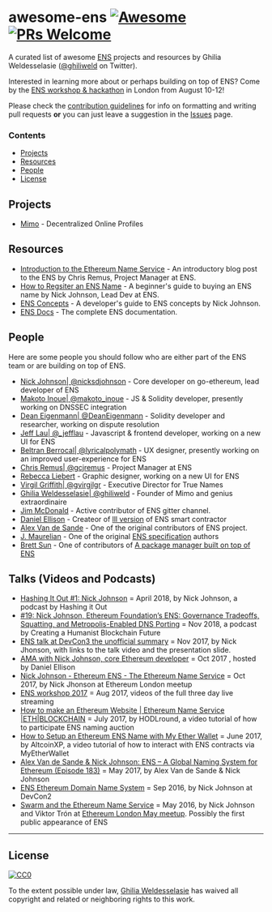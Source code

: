 # awesome-ens [![Awesome](https://cdn.rawgit.com/sindresorhus/awesome/d7305f38d29fed78fa85652e3a63e154dd8e8829/media/badge.svg)](https://github.com/sindresorhus/awesome) [![PRs Welcome](https://img.shields.io/badge/PRs-welcome-brightgreen.svg?style=flat-square)](http://makeapullrequest.com)


A curated list of awesome [ENS](https://ens.domains/) projects and resources by Ghilia Weldesselasie ([@ghiliweld](https://twitter.com/ghiliweld) on Twitter).

Interested in learning more about or perhaps building on top of ENS? Come by the [ENS workshop & hackathon](https://hack.ens.domains/) in London from August 10-12!

Please check the [contribution guidelines](CONTRIBUTING.md) for info on formatting and writing pull requests **or** you can just leave a suggestion in the [Issues](https://github.com/ghiliweld/awesome-ens/issues) page.

### Contents
- [Projects](#projects)
- [Resources](#resources)
- [People](#people)
- [License](#license)


## Projects
- [Mimo](https://github.com/D-OZ/tokenless) - Decentralized Online Profiles

## Resources
- [Introduction to the Ethereum Name Service](https://medium.com/the-ethereum-name-service/introduction-to-the-ethereum-name-service-6db378c27fed) - An introductory blog post to the ENS by Chris Remus, Project Manager at ENS.
- [How to Regsiter an ENS Name](https://medium.com/the-ethereum-name-service/a-beginners-guide-to-buying-an-ens-domain-3ccac2bdc770) - A beginner's guide to buying an ENS name by Nick Johnson, Lead Dev at ENS.
- [ENS Concepts](https://medium.com/the-ethereum-name-service/a-developers-guide-to-ens-concepts-7004eea8a073) - A developer's guide to ENS concepts by Nick Johnson.
- [ENS Docs](https://docs.ens.domains/en/latest/) - The complete ENS documentation.

## People
Here are some people you should follow who are either part of the ENS team or are building on top of ENS.
- [Nick Johnson| @nicksdjohnson](https://twitter.com/nicksdjohnson) - Core developer on go-ethereum, lead developer of ENS
- [Makoto Inoue| @makoto\_inoue](https://twitter.com/makoto_inoue) - JS & Solidity developer, presently working on DNSSEC integration
- [Dean Eigenmann| @DeanEigenmann](https://twitter.com/DeanEigenmann) - Solidity developer and researcher, working on dispute resolution
- [Jeff Lau| @\_jefflau](https://twitter.com/_jefflau) - Javascript & frontend developer, working on a new UI for ENS
- [Beltran Berrocal| @lyricalpolymath](https://twitter.com/lyricalpolymath) - UX designer, presently working on an improved user-experience for ENS
- [Chris Remus| @gcjremus](https://twitter.com/cjremus) - Project Manager at ENS
- [Rebecca Liebert](http://beccaliebert.com/) - Graphic designer, working on a new UI for ENS
- [Virgil Griffith| @gvirgilgr](https://twitter.com/virgilgr) - Executive Director for True Names
- [Ghilia Weldesselasie| @ghiliweld](https://twitter.com/ghiliweld) - Founder of Mimo and genius extraordinaire
- [Jim McDonald](https://twitter.com/orinocopay) - Active contributor of ENS gitter channel.
- [Daniel Ellison](https://twitter.com/zigguratt) - Createor of [lll version](https://github.com/zigguratt/lll-ens) of ENS smart contractor
- [Alex Van de Sande](https://twitter.com/avsa) - One of the original contributors of ENS project.
- [J. Maurelian](https://twitter.com/maurelian_) - One of the original [ENS specification](https://github.com/ethereum/EIPs/issues/162) authors 
- [Brett Sun](https://twitter.com/sohkai) - One of contributors of [A package manager built on top of ENS](https://github.com/aragon/aragonOS/blob/dev/contracts/apm/APMRegistry.sol)

## Talks (Videos and Podcasts)

- [Hashing It Out #1: Nick Johnson](https://thebitcoinpodcast.com/hashing-it-out-1) = April 2018, by Nick Johnson, a podcast by Hashing it Out
- [#19: Nick Johnson, Ethereum Foundation’s ENS: Governance Tradeoffs, Squatting, and Metropolis-Enabled DNS Porting](https://medium.com/@RhysLindmark/19-nick-johnson-ethereum-foundations-ens-governance-tradeoffs-squatting-and-metropolis-fe8b7ed72036) = Nov 2018, a podcast by  Creating a Humanist Blockchain Future
- [ENS talk at DevCon3 the unofficial summary](https://medium.com/@enslisting.com/ens-talk-at-devcon-3-the-unoffical-summary-66afdb2247d1) = Nov 2017, by Nick Jhonson, with links to the talk video and the presentation slide.
- [AMA with Nick Johnson, core Ethereum developer](https://www.youtube.com/watch?v=7Yk7ObLgeL4) = Oct 2017 , hosted by Daniel Ellison
- [Nick Johnson - Ethereum ENS - The Ethereum Name Service](https://www.youtube.com/watch?v=Cr2Iik6aD9s) = Oct 2017, by Nick Jhonson at Ethereum London meetup
- [ENS workshop 2017](https://www.youtube.com/channel/UCr2vAQM-jS6SlN7ppQgk3lg/videos) = Aug 2017, videos of the full three day live streaming
- [How to make an Ethereum Website | Ethereum Name Service |ETH|BLOCKCHAIN](https://www.youtube.com/watch?v=EIzX3dv_q-0) = July 2017, by HODLround, a video tutorial of how to participate ENS naming auction
- [How to Setup an Ethereum ENS Name with My Ether Wallet](https://www.youtube.com/watch?v=2x9yhAFyYwA&t=20s) = June 2017, by 
AltcoinXP, a video tutorial of how to interact with ENS contracts via MyEtherWallet
- [Alex Van de Sande & Nick Johnson: ENS – A Global Naming System for Ethereum (Episode 183)](https://www.youtube.com/watch?v=rBx5UPzF68w) = May 2017, by Alex Van de Sande & Nick Johnson
- [ENS Ethereum Domain Name System](https://www.youtube.com/watch?v=pLDDbCZXvTE) = Sep 2016, by Nick Johnson at DevCon2
- [Swarm and the Ethereum Name Service](https://www.youtube.com/embed/BAAAhZI7qRQ?start=1396) = May 2016, by Nick Johnson and Viktor Trón at [Ethereum London May meetup](https://www.meetup.com/ethereum/events/231452190/). Possibly the first public appearance of ENS

---

## License
[![CC0](http://mirrors.creativecommons.org/presskit/buttons/88x31/svg/cc-zero.svg)](https://creativecommons.org/publicdomain/zero/1.0/)

To the extent possible under law, [Ghilia Weldesselasie](https://github.com/ghiliweld) has waived all copyright and related or neighboring rights to this work.
